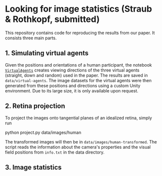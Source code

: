 # Looking for image statistics (Straub & Rothkopf, submitted)
This repository contains code for reproducing the results from our paper. It consists three main parts.

## 1. Simulating virtual agents
Given the positions and orientations of a human participant, the notebook [`VirtualAgents`](https://github.com/dominikstrb/imgstats-frontiersin/blob/main/Virtual-Agents.ipynb) creates viewing directions of the three virtual agents (straight, down and random) used in the paper. The results are saved in `data/virtual-agents`. The image datasets for the virtual agents were then generated from these positions and directions using a custom Unity environment. Due to its large size, it is only available upon request.

## 2. Retina projection
To project the images onto tangential planes of an idealized retina, simply run

  python project.py data/images/human
  
The transformed images will then be in `data/images/human-transformed`. The script reads the information about the camera's properties and the visual field positions from `info.txt` in the data directory. 

## 3. Image statistics
